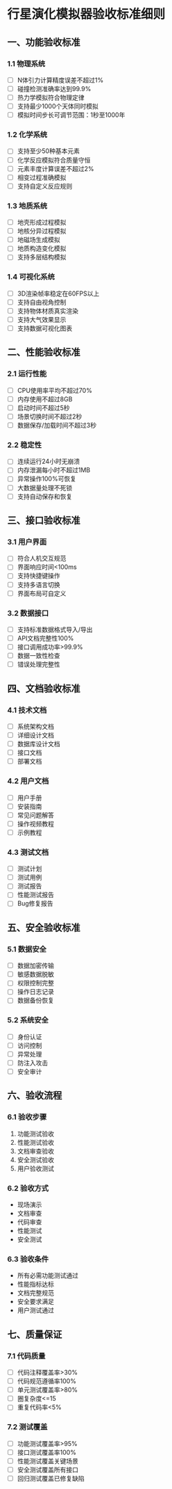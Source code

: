 # 行星演化模拟器验收标准细则

## 一、功能验收标准

### 1.1 物理系统
- [ ] N体引力计算精度误差不超过1%
- [ ] 碰撞检测准确率达到99.9%
- [ ] 热力学模拟符合物理定律
- [ ] 支持最少1000个天体同时模拟
- [ ] 模拟时间步长可调节范围：1秒至1000年

### 1.2 化学系统
- [ ] 支持至少50种基本元素
- [ ] 化学反应模拟符合质量守恒
- [ ] 元素丰度计算误差不超过2%
- [ ] 相变过程准确模拟
- [ ] 支持自定义反应规则

### 1.3 地质系统
- [ ] 地壳形成过程模拟
- [ ] 地核分异过程模拟
- [ ] 地磁场生成模拟
- [ ] 地质构造变化模拟
- [ ] 支持多层结构模拟

### 1.4 可视化系统
- [ ] 3D渲染帧率稳定在60FPS以上
- [ ] 支持自由视角控制
- [ ] 支持物体材质真实渲染
- [ ] 支持大气效果显示
- [ ] 支持数据可视化图表

## 二、性能验收标准

### 2.1 运行性能
- [ ] CPU使用率平均不超过70%
- [ ] 内存使用不超过8GB
- [ ] 启动时间不超过5秒
- [ ] 场景切换时间不超过2秒
- [ ] 数据保存/加载时间不超过3秒

### 2.2 稳定性
- [ ] 连续运行24小时无崩溃
- [ ] 内存泄漏每小时不超过1MB
- [ ] 异常操作100%可恢复
- [ ] 大数据量处理不死锁
- [ ] 支持自动保存和恢复

## 三、接口验收标准

### 3.1 用户界面
- [ ] 符合人机交互规范
- [ ] 界面响应时间<100ms
- [ ] 支持快捷键操作
- [ ] 支持多语言切换
- [ ] 界面布局可自定义

### 3.2 数据接口
- [ ] 支持标准数据格式导入/导出
- [ ] API文档完整性100%
- [ ] 接口调用成功率>99.9%
- [ ] 数据一致性检查
- [ ] 错误处理完整性

## 四、文档验收标准

### 4.1 技术文档
- [ ] 系统架构文档
- [ ] 详细设计文档
- [ ] 数据库设计文档
- [ ] 接口文档
- [ ] 部署文档

### 4.2 用户文档
- [ ] 用户手册
- [ ] 安装指南
- [ ] 常见问题解答
- [ ] 操作视频教程
- [ ] 示例教程

### 4.3 测试文档
- [ ] 测试计划
- [ ] 测试用例
- [ ] 测试报告
- [ ] 性能测试报告
- [ ] Bug修复报告

## 五、安全验收标准

### 5.1 数据安全
- [ ] 数据加密传输
- [ ] 敏感数据脱敏
- [ ] 权限控制完整
- [ ] 操作日志记录
- [ ] 数据备份恢复

### 5.2 系统安全
- [ ] 身份认证
- [ ] 访问控制
- [ ] 异常处理
- [ ] 防注入攻击
- [ ] 安全审计

## 六、验收流程

### 6.1 验收步骤
1. 功能测试验收
2. 性能测试验收
3. 文档审查验收
4. 安全测试验收
5. 用户验收测试

### 6.2 验收方式
- 现场演示
- 文档审查
- 代码审查
- 性能测试
- 安全测试

### 6.3 验收条件
- 所有必需功能测试通过
- 性能指标达标
- 文档完整规范
- 安全要求满足
- 用户测试通过

## 七、质量保证

### 7.1 代码质量
- [ ] 代码注释覆盖率>30%
- [ ] 代码规范遵循率100%
- [ ] 单元测试覆盖率>80%
- [ ] 圈复杂度<=15
- [ ] 重复代码率<5%

### 7.2 测试覆盖
- [ ] 功能测试覆盖率>95%
- [ ] 接口测试覆盖率100%
- [ ] 性能测试覆盖关键场景
- [ ] 安全测试覆盖所有接口
- [ ] 回归测试覆盖已修复缺陷 